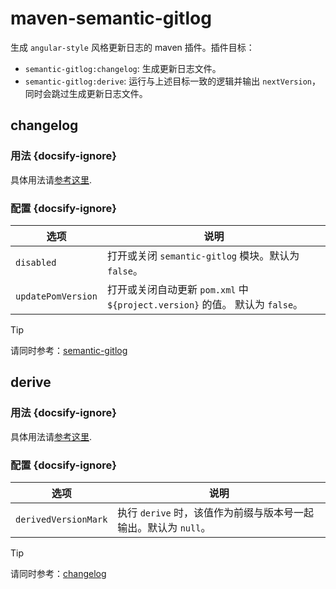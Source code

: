 # maven-semantic-gitlog

生成 `angular-style` 风格更新日志的 maven 插件。插件目标：
- `semantic-gitlog:changelog`: 生成更新日志文件。
- `semantic-gitlog:derive`: 运行与上述目标一致的逻辑并输出 `nextVersion`，同时会跳过生成更新日志文件。

## changelog

### 用法 {docsify-ignore}

具体用法请[参考这里](/zh-cn/with-maven).

### 配置 {docsify-ignore}

| 选项 | 说明 |
| ---- | ---- |
| `disabled` | 打开或关闭 `semantic-gitlog` 模块。默认为 `false`。 |
| `updatePomVersion` | 打开或关闭自动更新 `pom.xml` 中 `${project.version}` 的值。 默认为 `false`。 |

> [!TIP]
> 请同时参考：[semantic-gitlog](/zh-cn/semantic-gitlog)

## derive

### 用法 {docsify-ignore}

具体用法请[参考这里](/zh-cn/with-maven).

### 配置 {docsify-ignore}

| 选项 | 说明 |
| ---- | ---- |
| `derivedVersionMark` | 执行 `derive` 时，该值作为前缀与版本号一起输出。默认为 `null`。 |

> [!TIP]
> 请同时参考：[changelog](/zh-cn/maven-semantic-gitlog?id=changelog)
